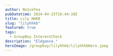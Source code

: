 ```yaml
---
author: No1ceTea
pubDatetime: 2024-04-25T16:44:10Z
title: Lily HHKB
slug: "lilyhhkb"
featured: true
tags:
  - GroupBuy InterestCheck
description: "Élégance."
heroImage: /groupbuy/lilyhhkb/lilyhhkbHero.jpeg
---
```

